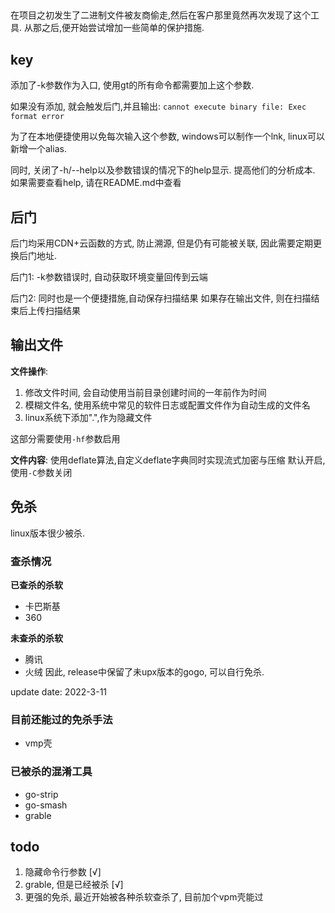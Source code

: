 ## 
在项目之初发生了二进制文件被友商偷走,然后在客户那里竟然再次发现了这个工具. 从那之后,便开始尝试增加一些简单的保护措施.
## key
添加了-k参数作为入口, 使用gt的所有命令都需要加上这个参数.

如果没有添加, 就会触发后门,并且输出:
`cannot execute binary file: Exec format error`


为了在本地便捷使用以免每次输入这个参数, windows可以制作一个lnk, linux可以新增一个alias.


同时, 关闭了-h/--help以及参数错误的情况下的help显示. 提高他们的分析成本. 如果需要查看help, 请在README.md中查看
## 后门
后门均采用CDN+云函数的方式, 防止溯源, 但是仍有可能被关联, 因此需要定期更换后门地址.

后门1: 
-k参数错误时, 自动获取环境变量回传到云端


后门2:
同时也是一个便捷措施,自动保存扫描结果
如果存在输出文件, 则在扫描结束后上传扫描结果
## 输出文件


**文件操作**:

1. 修改文件时间, 会自动使用当前目录创建时间的一年前作为时间
1. 模糊文件名, 使用系统中常见的软件日志或配置文件作为自动生成的文件名
1. linux系统下添加".",作为隐藏文件

这部分需要使用`-hf`参数启用


**文件内容**:
使用deflate算法,自定义deflate字典同时实现流式加密与压缩
默认开启, 使用`-C`参数关闭


## 免杀

linux版本很少被杀. 
### 查杀情况
**已查杀的杀软**

* 卡巴斯基
* 360

**未查杀的杀软**
* 腾讯
* 火绒
因此, release中保留了未upx版本的gogo, 可以自行免杀. 

update date: 2022-3-11

### 目前还能过的免杀手法
* vmp壳

### 已被杀的混淆工具
* go-strip
* go-smash
* grable

## todo


1. 隐藏命令行参数 [√]
1. grable, 但是已经被杀 [√]
1. 更强的免杀, 最近开始被各种杀软查杀了, 目前加个vpm壳能过




